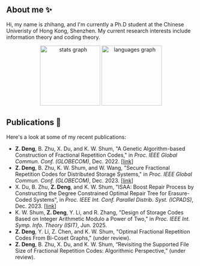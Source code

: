 ## About me ✨
Hi, my name is zhihang, and I'm currently a Ph.D student at the Chinese Univeristy of Hong Kong, Shenzhen.
My current research interests include information theory and coding theory.

<div align="center">
  <img src="https://github-readme-stats.vercel.app/api?username=zhihangdeng&hide_title=false&hide_rank=false&show_icons=true&include_all_commits=true&count_private=true&disable_animations=false&theme=default&locale=en&hide_border=false" height="160" alt="stats graph"  />
  <img src="https://github-readme-stats.vercel.app/api/top-langs?username=zhihangdeng&locale=en&hide_title=false&layout=compact&card_width=320&langs_count=5&theme=default&hide_border=false" height="160" alt="languages graph"  />
</div>

## Publications 📝
Here's a look at some of my recent publications:
- **Z. Deng**, B. Zhu, X. Du, and K. W. Shum, "A Genetic Algorithm-based Construction of Fractional Repetition Codes," in *Proc. IEEE Global Commun. Conf. (GLOBECOM)*, Dec. 2022. [[link](https://ieeexplore.ieee.org/document/10001507)]
- **Z. Deng**, B. Zhu, K. W. Shum, and W. Wang, "Secure Fractional Repetition Codes for Distributed Storage Systems," in *Proc. IEEE Global Commun. Conf. (GLOBECOM)*, Dec. 2023. [[link](https://ieeexplore.ieee.org/document/10436869)]
- X. Du, B. Zhu, **Z. Deng**, and K. W. Shum, "ISAA: Boost Repair Process by Constructing the Degree Constrained Optimal Repair Tree for Erasure-Coded Systems", in *Proc. IEEE Int. Conf. Parallel Distrib. Syst. (ICPADS)*, Dec. 2023. [[link](https://ieeexplore.ieee.org/document/10475882)]
- K. W. Shum, **Z. Deng**, Y. Li, and R. Zhang, "Design of Storage Codes Based on Integer Arithmetic Modulo a Power of Two," in *Proc. IEEE Int. Symp. Info. Theory (ISIT)*, Jun. 2025.
- **Z. Deng**, Y. Li, Z. Chen, and K. W. Shum, "Optimal Fractional Repetition Codes From Bi-Coset Graphs," (under review).
- **Z. Deng**, B. Zhu, X. Du, and K. W. Shum, “Revisiting the Supported File Size of Fractional Repetition Codes: Algorithmic Perspective,” (under review).
